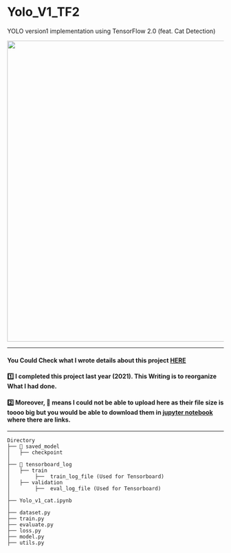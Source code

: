 # Yolo_V1_TF2

YOLO version1 implementation using TensorFlow 2.0 (feat. Cat Detection)

<p align="center">
  <img width="700" src="https://seongwoong-sk.github.io/assets/img/yolov1/yolosystem.png" "Amenity Detection">
</p>

-----

#### You Could Check what I wrote details about this project [HERE](https://giddy-scooter-aaa.notion.site/Cat-Detection-with-YOLO-V1-Implementation-1e60ee53bf2d427a9ce29d9756f1703e)

#### 1️⃣ I completed this project last year (2021). This Writing is to reorganize What I had done.

#### 2️⃣ Moreover, 🎇 means I could not be able to upload here as their file size is toooo big but you would be able to download them in [jupyter notebook](https://github.com/Seongwoong-sk/Yolo_V1_TF2/blob/main/Yolo_v1_cat.ipynb) where there are links. 

-----
```
Directory
├── 🎇 saved_model
│   ├── checkpoint
│
├── 🎇 tensorboard_log
│   ├── train
│        ├──  train_log_file (Used for Tensorboard)
│   ├── validation
│        ├──  eval_log_file (Used for Tensorboard)
│
├── Yolo_v1_cat.ipynb
│
├── dataset.py
├── train.py
├── evaluate.py
├── loss.py
├── model.py
├── utils.py

```
